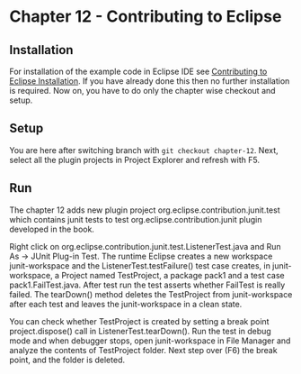 # Chapter 12 - Contributing to Eclipse 

## Installation

For installation of the example code in Eclipse IDE see <a href="https://www.codetab.org/post/contributing-to-eclipse/">Contributing to Eclipse Installation</a>. If you have already done this then no further installation is required. Now on, you have to do only the chapter wise checkout and setup. 

## Setup

You are here after switching branch with `git checkout chapter-12`. Next, select all the plugin projects in Project Explorer and refresh with F5.

## Run

The chapter 12 adds new plugin project org.eclipse.contribution.junit.test which contains junit tests to test org.eclipse.contribution.junit plugin developed in the book.

Right click on org.eclipse.contribution.junit.test.ListenerTest.java and Run As -> JUnit Plug-in Test. The runtime Eclipse creates a new workspace junit-workspace and the ListenerTest.testFailure() test case creates, in junit-workspace, a Project named TestProject, a package pack1 and a test case pack1.FailTest.java. After test run the test asserts whether FailTest is really failed. The tearDown() method deletes the TestProject from junit-workspace after each test and leaves the junit-workspace in a clean state.

You can check whether TestProject is created by setting a break point project.dispose() call in ListenerTest.tearDown(). Run the test in debug mode and when debugger stops, open junit-workspace in File Manager and analyze the contents of TestProject folder. Next step over (F6) the break point, and the folder is deleted.

